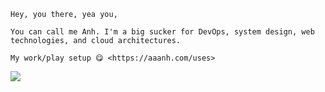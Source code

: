 ```
Hey, you there, yea you,

You can call me Anh. I'm a big sucker for DevOps, system design, web technologies, and cloud architectures.

My work/play setup 😋 <https://aaanh.com/uses>

```
![](https://komarev.com/ghpvc/?username=aaanh)
